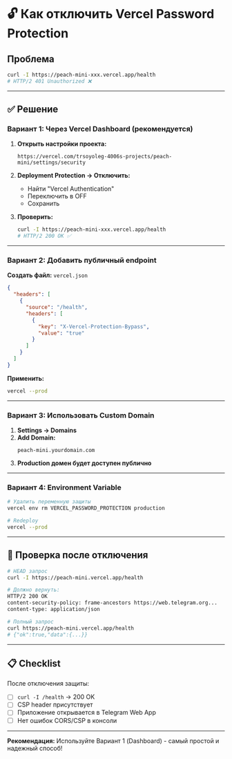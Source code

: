 # 🔓 Как отключить Vercel Password Protection

## Проблема

```bash
curl -I https://peach-mini-xxx.vercel.app/health
# HTTP/2 401 Unauthorized ❌
```

---

## ✅ Решение

### Вариант 1: Через Vercel Dashboard (рекомендуется)

1. **Открыть настройки проекта:**
   ```
   https://vercel.com/trsoyoleg-4006s-projects/peach-mini/settings/security
   ```

2. **Deployment Protection → Отключить:**
   - Найти "Vercel Authentication"
   - Переключить в OFF
   - Сохранить

3. **Проверить:**
   ```bash
   curl -I https://peach-mini-xxx.vercel.app/health
   # HTTP/2 200 OK ✅
   ```

---

### Вариант 2: Добавить публичный endpoint

**Создать файл:** `vercel.json`

```json
{
  "headers": [
    {
      "source": "/health",
      "headers": [
        {
          "key": "X-Vercel-Protection-Bypass",
          "value": "true"
        }
      ]
    }
  ]
}
```

**Применить:**
```bash
vercel --prod
```

---

### Вариант 3: Использовать Custom Domain

1. **Settings → Domains**
2. **Add Domain:**
   ```
   peach-mini.yourdomain.com
   ```
3. **Production домен будет доступен публично**

---

### Вариант 4: Environment Variable

```bash
# Удалить переменную защиты
vercel env rm VERCEL_PASSWORD_PROTECTION production

# Redeploy
vercel --prod
```

---

## 🧪 Проверка после отключения

```bash
# HEAD запрос
curl -I https://peach-mini.vercel.app/health

# Должно вернуть:
HTTP/2 200 OK
content-security-policy: frame-ancestors https://web.telegram.org...
content-type: application/json

# Полный запрос
curl https://peach-mini.vercel.app/health
# {"ok":true,"data":{...}}
```

---

## 📋 Checklist

После отключения защиты:
- [ ] `curl -I /health` → 200 OK
- [ ] CSP header присутствует
- [ ] Приложение открывается в Telegram Web App
- [ ] Нет ошибок CORS/CSP в консоли

---

**Рекомендация:** Используйте Вариант 1 (Dashboard) - самый простой и надежный способ!

